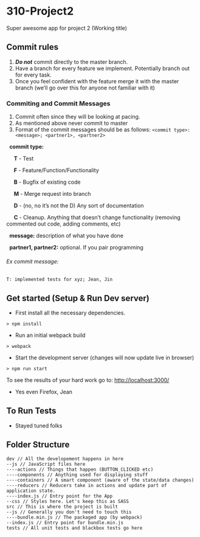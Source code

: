 # 310-Project2
Super awesome app for project 2 (Working title)

## Commit rules
1. ***Do not*** commit directly to the master branch.
2. Have a branch for every feature we implement. Potentially branch out for every task.
3. Once you feel confident with the feature merge it with the master branch (we’ll go over this for anyone not familiar with it)

### Commiting and Commit Messages
1. Commit often since they will be looking at pacing.
2. As mentioned above never commit to master
3. Format of the commit messages should be as follows:
	`<commit type>: <message>; <partner1>, <partner2>`

&nbsp;&nbsp;**commit type:**

&nbsp;&nbsp;&nbsp;&nbsp;&nbsp;**T** - Test

&nbsp;&nbsp;&nbsp;&nbsp;&nbsp;**F** - Feature/Function/Functionality

&nbsp;&nbsp;&nbsp;&nbsp;&nbsp;**B** - Bugfix of existing code

&nbsp;&nbsp;&nbsp;&nbsp;&nbsp;**M** - Merge request into branch

&nbsp;&nbsp;&nbsp;&nbsp;&nbsp;**D** - (no, no it’s not the D) Any sort of documentation

&nbsp;&nbsp;&nbsp;&nbsp;&nbsp;**C** - Cleanup. Anything that doesn’t change functionality (removing commented out code, adding comments, etc)

&nbsp;&nbsp;**message:** description of what you have done

&nbsp;&nbsp;**partner1, partner2:** optional. If you pair programming

###### Ex commit message:

`T: implemented tests for xyz; Jean, Jin`

## Get started (Setup & Run Dev server)

* First install all the necessary dependencies.
```
> npm install
```

* Run an initial webpack build
```
> webpack
```

* Start the development server (changes will now update live in browser)
```
> npm run start
```

To see the results of your hard work go to: [http://localhost:3000/](http://localhost:3000/)
* Yes even Firefox, Jean

## To Run Tests
* Stayed tuned folks


## Folder Structure
```
dev // All the developement happens in here
--js // JavaScript files here
----actions // Things that happen (BUTTON_CLICKED etc)
----components // Anything used for displaying stuff
----containers // A smart component (aware of the state/data changes)
----reducers // Reducers take in actions and update part of application state.
----index.js // Entry point for the App
--css // Styles here. Let's keep this as SASS
src // This is where the project is built
--js // Generally you don't need to touch this
----bundle.min.js // The packaged app (by webpack)
--index.js // Entry point for bundle.min.js
tests // All unit tests and blackbox tests go here
```